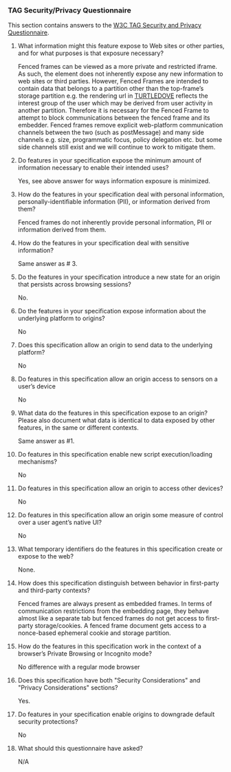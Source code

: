 ### **TAG Security/Privacy Questionnaire**

This section contains answers to the [W3C TAG Security and Privacy](https://w3ctag.github.io/security-questionnaire/) [Questionnaire](https://w3ctag.github.io/security-questionnaire/).



1. What information might this feature expose to Web sites or other parties, and for what purposes is that exposure necessary?

    Fenced frames can be viewed as a more private and restricted iframe. As such, the element does not inherently expose any new information to web sites or third parties. However, Fenced Frames are intended to contain data that belongs to a partition other than the top-frame’s storage partition e.g. the rendering url in [TURTLEDOVE](https://github.com/w3ctag/design-reviews/issues/723) reflects the interest group of the user which may be derived from user activity in another partition. Therefore it is necessary for the Fenced Frame to attempt to block communications between the fenced frame and its embedder. Fenced frames remove explicit web-platform communication channels between the two (such as postMessage) and many side channels e.g. size, programmatic focus, policy delegation etc. but some side channels still exist and we will continue to work to mitigate them.

2. Do features in your specification expose the minimum amount of information necessary to enable their intended uses?

    Yes, see above answer for ways information exposure is minimized.

3. How do the features in your specification deal with personal information, personally-identifiable information (PII), or information derived from them?

    Fenced frames do not inherently provide personal information, PII or information derived from them. 

4. How do the features in your specification deal with sensitive information?

    Same answer as # 3.

5. Do the features in your specification introduce a new state for an origin that persists across browsing sessions?

    No.

6. Do the features in your specification expose information about the underlying platform to origins?

    No

7. Does this specification allow an origin to send data to the underlying platform?

    No

8. Do features in this specification allow an origin access to sensors on a user’s device

    No

9. What data do the features in this specification expose to an origin? Please also document what data is identical to data exposed by other features, in the same or different contexts.

    Same answer as #1.

10. Do features in this specification enable new script execution/loading mechanisms?

    No

11. Do features in this specification allow an origin to access other devices?

    No

12. Do features in this specification allow an origin some measure of control over a user agent’s native UI?

    No

13. What temporary identifiers do the features in this specification create or expose to the web?

    None.

14. How does this specification distinguish between behavior in first-party and third-party contexts?

    Fenced frames are always present as embedded frames. In terms of communication restrictions from the embedding page, they behave almost like a separate tab but fenced frames do not get access to first-party storage/cookies. A fenced frame document gets access to a nonce-based ephemeral cookie and storage partition.  

15. How do the features in this specification work in the context of a browser’s Private Browsing or Incognito mode?

    No difference with a regular mode browser

16. Does this specification have both "Security Considerations" and "Privacy Considerations" sections?

    Yes.

17. Do features in your specification enable origins to downgrade default security protections?

    No

18. What should this questionnaire have asked?

    N/A
